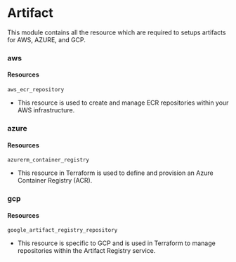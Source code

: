 # Artifact
This module contains all the resource which are required to setups artifacts for AWS, AZURE, and GCP.

### aws

#### Resources
`aws_ecr_repository`
- This resource is used to create and manage ECR repositories within your AWS infrastructure.

### azure

#### Resources
`azurerm_container_registry`
- This resource in Terraform is used to define and provision an Azure Container Registry (ACR).

### gcp

#### Resources
`google_artifact_registry_repository`
- This resource is specific to GCP and is used in Terraform to manage repositories within the Artifact Registry service.
